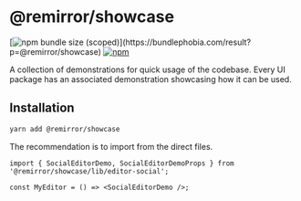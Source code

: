 # @remirror/showcase

[![npm bundle size (scoped)](https://img.shields.io/bundlephobia/minzip/@remirror/showcase.svg?)](https://bundlephobia.com/result?p=@remirror/showcase) [![npm](https://img.shields.io/npm/dm/@remirror/showcase.svg?&logo=npm)](https://www.npmjs.com/package/@remirror/showcase)

A collection of demonstrations for quick usage of the codebase. Every UI package has an associated demonstration showcasing how it can be used.

## Installation

```bash
yarn add @remirror/showcase
```

The recommendation is to import from the direct files.

```tsx
import { SocialEditorDemo, SocialEditorDemoProps } from '@remirror/showcase/lib/editor-social';

const MyEditor = () => <SocialEditorDemo />;
```
